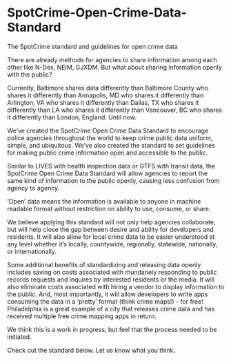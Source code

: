 SpotCrime-Open-Crime-Data-Standard
==================================

The SpotCrime standard and guidelines for open crime data

There are already methods for agencies to share information among each other like N-Dex, NEIM, GJXDM. But what about sharing information openly with the public?

Currently, Baltimore shares data differently than Baltimore County who shares it differently than Annapolis, MD who shares it differently than Arlington, VA who shares it differently than Dallas, TX who shares it differently than LA who shares it differently than Vancouver, BC who shares it differently than London, England. Until now.

We’ve created the SpotCrime Open Crime Data Standard to encourage police agencies throughout the world to keep crime public data uniform, simple, and ubiquitous. We’ve also created the standard to set guidelines for making public crime information open and accessible to the public.

Similar to LIVES with health inspection data or GTFS with transit data, the SpotCrime Open Crime Data Standard will allow agencies to report the same kind of information to the public openly, causing less confusion from agency to agency.

‘Open’ data means the information is available to anyone in machine readable format without restriction on ability to use, consume, or share.

We believe applying this standard will not only help agencies collaborate, but will help close the gap between desire and ability for developers and residents. It will also allow for local crime data to be easier understood at any level whether it’s locally, countywide, regionally, statewide, nationally, or internationally.

Some additional benefits of standardizing and releasing data openly includes saving on costs associated with mundanely responding to public records requests and inquires by interested residents or the media. It will also eliminate costs associated with hiring a vendor to display information to the public. And, most importantly, it will allow developers to write apps consuming the data in a ‘pretty’ format (think crime maps!) - for free! Philadelphia is a great example of a city that releases crime data and has received multiple free crime mapping apps in return.

We think this is a work in progress, but feel that the process needed to be initiated.

Check out the standard below. Let us know what you think.
